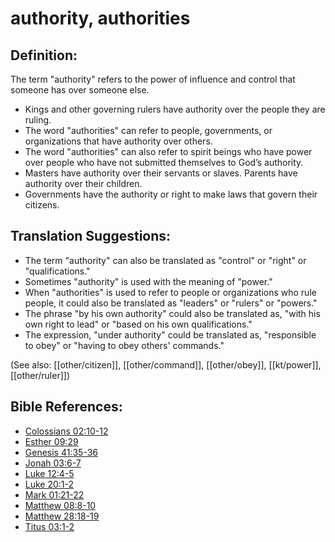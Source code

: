 # authority, authorities #

## Definition: ##

The term "authority" refers to the power of influence and control that someone has over someone else.

 * Kings and other governing rulers have authority over the people they are ruling.
 * The word "authorities" can refer to people, governments, or organizations that have authority over others. 
 * The word "authorities" can also refer to spirit beings who have power over people who have not submitted themselves to God’s authority.
 * Masters have authority over their servants or slaves. Parents have authority over their children.
 * Governments have the authority or right to make laws that govern their citizens.

## Translation Suggestions: ##

 * The term "authority" can also be translated as "control" or "right" or "qualifications."
 * Sometimes "authority" is used with the meaning of "power."
 * When "authorities" is used to refer to people or organizations who rule people, it could also be translated as "leaders" or "rulers" or "powers."
 * The phrase "by his own authority" could also be translated as, "with his own right to lead" or "based on his own qualifications."
 * The expression, "under authority" could be translated as, "responsible to obey" or "having to obey others' commands."

(See also: [[other/citizen]], [[other/command]], [[other/obey]], [[kt/power]], [[other/ruler]])

## Bible References: ##

* [Colossians 02:10-12](en/tn/col/help/02/10)
* [Esther 09:29](en/tn/est/help/09/29)
* [Genesis 41:35-36](en/tn/gen/help/41/35)
* [Jonah 03:6-7](en/tn/jon/help/03/06)
* [Luke 12:4-5](en/tn/luk/help/12/04)
* [Luke 20:1-2](en/tn/luk/help/20/01)
* [Mark 01:21-22](en/tn/mrk/help/01/21)
* [Matthew 08:8-10](en/tn/mat/help/08/08)
* [Matthew 28:18-19](en/tn/mat/help/28/18)
* [Titus 03:1-2](en/tn/tit/help/03/01)